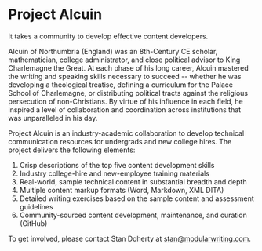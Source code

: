 # Project Alcuin
It takes a community to develop effective content developers. 

Alcuin of Northumbria (England) was an 8th-Century CE scholar, mathematician, college administrator, and close political advisor to King Charlemagne the Great. At each phase of his long career, Alcuin mastered the writing and speaking skills necessary to succeed -- whether he was developing a theological treatise, defining a curriculum for the Palace School of Charlemagne, or distributing political tracts against the religious persecution of non-Christians. By virtue of his influence in each field, he inspired a level of collaboration and coordination across institutions that was unparalleled in his day.

Project Alcuin is an industry-academic collaboration to develop technical communication resources for undergrads and new college hires. The project delivers the following elements:
1. Crisp descriptions of the top five content development skills
1. Industry college-hire and new-employee training materials
1. Real-world, sample technical content in substantial breadth and depth
1. Multiple content markup formats (Word, Markdown, XML DITA)
1. Detailed writing exercises based on the sample content and assessment guidelines
1. Community-sourced content development, maintenance, and curation (GitHub)

To get involved, please contact Stan Doherty at stan@modularwriting.com. 
